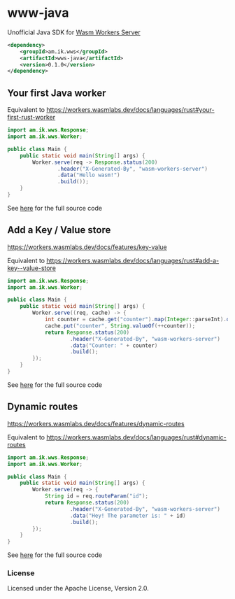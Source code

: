 # www-java

Unofficial Java SDK for [Wasm Workers Server](https://workers.wasmlabs.dev)

```xml
<dependency>
	<groupId>am.ik.wws</groupId>
	<artifactId>wws-java</artifactId>
	<version>0.1.0</version>
</dependency>
```

## Your first Java worker

Equivalent to https://workers.wasmlabs.dev/docs/languages/rust#your-first-rust-worker

```java
import am.ik.wws.Response;
import am.ik.wws.Worker;

public class Main {
	public static void main(String[] args) {
		Worker.serve(req -> Response.status(200)
				.header("X-Generated-By", "wasm-workers-server")
				.data("Hello wasm!")
				.build());
	}
}
```

See [here](./samples/hello-wasm) for the full source code

## Add a Key / Value store

https://workers.wasmlabs.dev/docs/features/key-value

Equivalent to https://workers.wasmlabs.dev/docs/languages/rust#add-a-key--value-store

```java
import am.ik.wws.Response;
import am.ik.wws.Worker;

public class Main {
	public static void main(String[] args) {
		Worker.serve((req, cache) -> {
			int counter = cache.get("counter").map(Integer::parseInt).orElse(0);
			cache.put("counter", String.valueOf(++counter));
			return Response.status(200)
					.header("X-Generated-By", "wasm-workers-server")
					.data("Counter: " + counter)
					.build();
		});
	}
}
```

See [here](./samples/key-value) for the full source code

## Dynamic routes

https://workers.wasmlabs.dev/docs/features/dynamic-routes

Equivalent to https://workers.wasmlabs.dev/docs/languages/rust#dynamic-routes

```java
import am.ik.wws.Response;
import am.ik.wws.Worker;

public class Main {
	public static void main(String[] args) {
		Worker.serve(req -> {
			String id = req.routeParam("id");
			return Response.status(200)
					.header("X-Generated-By", "wasm-workers-server")
					.data("Hey! The parameter is: " + id)
					.build();
		});
	}
}
```

See [here](./samples/dynamic-routing) for the full source code

### License

Licensed under the Apache License, Version 2.0.